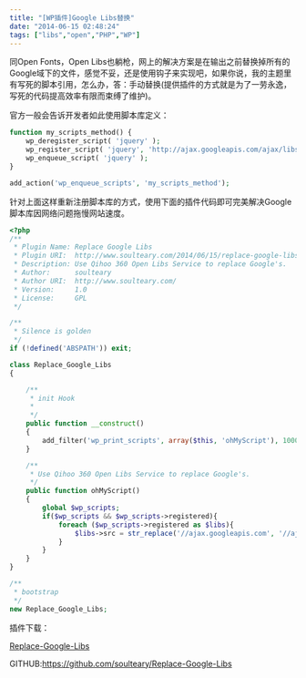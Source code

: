 ```yaml
---
title: "[WP插件]Google Libs替换"
date: "2014-06-15 02:48:24"
tags: ["libs","open","PHP","WP"]
---
```



同Open Fonts，Open Libs也躺枪，网上的解决方案是在输出之前替换掉所有的Google域下的文件，感觉不妥，还是使用钩子来实现吧，如果你说，我的主题里有写死的脚本引用，怎么办，答：手动替换(提供插件的方式就是为了一劳永逸，写死的代码提高效率有限而束缚了维护)。

官方一般会告诉开发者如此使用脚本库定义：

```php
function my_scripts_method() {
    wp_deregister_script( 'jquery' );
    wp_register_script( 'jquery', 'http://ajax.googleapis.com/ajax/libs/jquery/1.7.2/jquery.min.js');
    wp_enqueue_script( 'jquery' );
}

add_action('wp_enqueue_scripts', 'my_scripts_method');
```

针对上面这样重新注册脚本库的方式，使用下面的插件代码即可完美解决Google脚本库因网络问题拖慢网站速度。

```php
<?php
/**
 * Plugin Name: Replace Google Libs
 * Plugin URI:  http://www.soulteary.com/2014/06/15/replace-google-libs.html
 * Description: Use Qihoo 360 Open Libs Service to replace Google's.
 * Author:      soulteary
 * Author URI:  http://www.soulteary.com/
 * Version:     1.0
 * License:     GPL
 */

/**
 * Silence is golden
 */
if (!defined('ABSPATH')) exit;

class Replace_Google_Libs
{

    /**
     * init Hook
     *
     */
    public function __construct()
    {
        add_filter('wp_print_scripts', array($this, 'ohMyScript'), 1000, 1);
    }

    /**
     * Use Qihoo 360 Open Libs Service to replace Google's.
     */
    public function ohMyScript()
    {
        global $wp_scripts;
        if($wp_scripts && $wp_scripts->registered){
            foreach ($wp_scripts->registered as $libs){
                $libs->src = str_replace('//ajax.googleapis.com', '//ajax.useso.com/', $libs->src);
            }
        }
    }
}

/**
 * bootstrap
 */
new Replace_Google_Libs;
```

插件下载：

[Replace-Google-Libs](http://attachment.soulteary.com/wp/2014/06/Replace-Google-Libs.zip)

GITHUB:https://github.com/soulteary/Replace-Google-Libs

